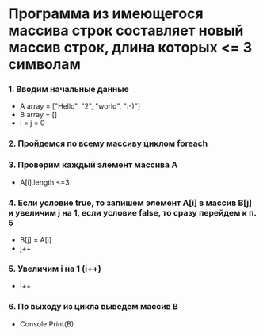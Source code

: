 # Программа из имеющегося массива строк составляет новый массив строк, длина которых <= 3 символам

### 1. Вводим начальные данные
* A array = ["Hello", "2", "world", ":-)"]
* B array = []
* i = j = 0
### 2. Пройдемся по всему массиву циклом foreach
### 3. Проверим каждый элемент массива A
* A[i].length <=3
### 4. Если условие true, то запишем элемент A[i] в массив B[j] и увеличим j на 1, если условие false, то сразу перейдем к п. 5
* B[j] = A[i]
* j++
### 5. Увеличим i на 1 (i++)
* i++
### 6. По выходу из цикла выведем массив B
* Console.Print(B)
